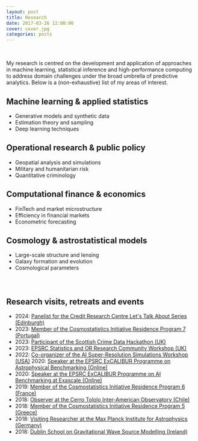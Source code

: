 ```yaml
---
layout: post
title: Research
date: 2017-03-26 12:00:00
cover: cover.jpg
categories: posts
---
```



<br>

My research is centred on the development and application of approaches in machine learning, statistical inference and high-performance computing to address domain challenges under the broad umbrella of predictive analytics. Below is a (non-exhaustive) list of my areas of interest.

<!--Current projects include, among others, market microstructure and information efficiency in emerging markets, geospatial analysis and simulation-based approaches to crime prevention, and impacts from healthcare crises and technology infrastructure disruptions.-->

## Machine learning & applied statistics

<!--
* Non-parametric Bayesian methods
* Estimation theory and sampling
* Deep learning techniques
-->

* Generative models and synthetic data
* Estimation theory and sampling
* Deep learning techniques

## Operational research & public policy

* Geopatial analysis and simulations
* Military and humanitarian risk
* Quantitative criminology

## Computational finance & economics

* FinTech and market microstructure
* Efficiency in financial markets 
* Econometric forecasting

## Cosmology & astrostatistical models

* Large-scale structure and lensing
* Galaxy formation and evolution
* Cosmological parameters

<div style="height:25px;font-size:1px;">&nbsp;</div>

## Research visits, retreats and events

<!--
2020-2021: Limited travel due to thesis write-up and a pandemic (everywhere)
-->

* 2024: [Panelist for the Credit Research Centre Let's Talk About Series (Edinburgh)](https://www.crc.business-school.ed.ac.uk/seminars/lets-talk-about)
* 2023: [Member of the Cosmostatistics Initiative Residence Program 7 (Portugal)](https://cosmostatistics-initiative.org/residence-programs/crp7)
* 2023: [Participant of the Scottish Crime Data Hackathon (UK)](https://www.sccjr.ac.uk/event/scottish-crime-data-hackathon)
* 2023: [EPSRC Statistics and OR Research Community Workshop (UK)](https://www.ukri.org/events/statistics-and-operational-research-community-workshop-17-jan)
* 2022: [Co-organizer of the AI Super-Resolution Simulations Workshop (USA)](https://events.mcs.cmu.edu/aisrs22)
  2020: [Speaker at the EPSRC ExCALIBUR Programme on Astrophysical Benchmarking (Online)](https://excalibur.ac.uk/projects/benchmarking-for-ai-for-science-at-exascale-base)
* 2020: [Speaker at the EPSRC ExCALIBUR Programme on AI Benchmarking at Exascale (Online)](https://excalibur.ac.uk/projects/benchmarking-for-ai-for-science-at-exascale-base)
* 2019: [Member of the Cosmostatistics Initiative Residence Program 6 (France)](https://cosmostatistics-initiative.org/residence-programs/crp6)
* 2018: [Observer at the Cerro Tololo Inter-American Observatory (Chile)](https://noirlab.edu/science/programs/ctio)
* 2018: [Member of the Cosmostatistics Initiative Residence Program 5 (Greece)](https://cosmostatistics-initiative.org/residence-programs/coin-residence-program-5-chania-greece)
* 2018: [Visiting Researcher at the Max Planck Institute for Astrophysics (Germany)](https://www.mpa-garching.mpg.de)
* 2018: [Dublin School on Gravitational Wave Source Modelling (Ireland)](https://maths.ucd.ie/dsgwsm)

<br>
